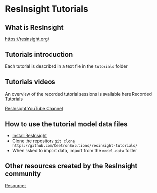 # ResInsight Tutorials

## What is ResInsight

https://resinsight.org/

## Tutorials introduction
Each tutorial is described in a text file in the `tutorials` folder

## Tutorials videos
An overview of the recorded tutorial sessions is available here [Recorded Tutorials](tutorial-recordings.md)

[ResInsight YouTube Channel](https://www.youtube.com/channel/UCEJoH_ti1YZXz4hPMeAKMgw)

## How to use the tutorial model data files

- [Install ResInsight](https://resinsight.org/getting-started/download-and-install/)
- Clone the repository  `git clone https://github.com/CeetronSolutions/resinsight-tutorials/`
- When asked to import data, import from the `model-data` folder

## Other resources created by the ResInsight community
[Resources](online-resources.md)
